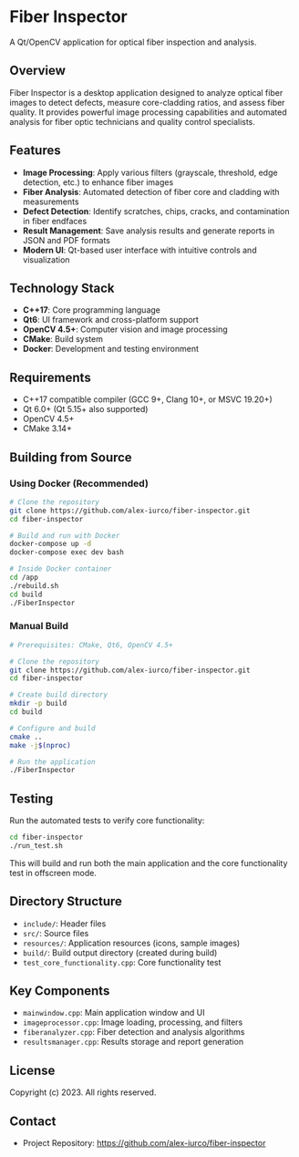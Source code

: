 # Fiber Inspector

A Qt/OpenCV application for optical fiber inspection and analysis.

## Overview

Fiber Inspector is a desktop application designed to analyze optical fiber images to detect defects, measure core-cladding ratios, and assess fiber quality. It provides powerful image processing capabilities and automated analysis for fiber optic technicians and quality control specialists.

## Features

- **Image Processing**: Apply various filters (grayscale, threshold, edge detection, etc.) to enhance fiber images
- **Fiber Analysis**: Automated detection of fiber core and cladding with measurements
- **Defect Detection**: Identify scratches, chips, cracks, and contamination in fiber endfaces
- **Result Management**: Save analysis results and generate reports in JSON and PDF formats
- **Modern UI**: Qt-based user interface with intuitive controls and visualization

## Technology Stack

- **C++17**: Core programming language
- **Qt6**: UI framework and cross-platform support
- **OpenCV 4.5+**: Computer vision and image processing
- **CMake**: Build system
- **Docker**: Development and testing environment

## Requirements

- C++17 compatible compiler (GCC 9+, Clang 10+, or MSVC 19.20+)
- Qt 6.0+ (Qt 5.15+ also supported)
- OpenCV 4.5+
- CMake 3.14+

## Building from Source

### Using Docker (Recommended)

```bash
# Clone the repository
git clone https://github.com/alex-iurco/fiber-inspector.git
cd fiber-inspector

# Build and run with Docker
docker-compose up -d
docker-compose exec dev bash

# Inside Docker container
cd /app
./rebuild.sh
cd build
./FiberInspector
```

### Manual Build

```bash
# Prerequisites: CMake, Qt6, OpenCV 4.5+

# Clone the repository
git clone https://github.com/alex-iurco/fiber-inspector.git
cd fiber-inspector

# Create build directory
mkdir -p build
cd build

# Configure and build
cmake ..
make -j$(nproc)

# Run the application
./FiberInspector
```

## Testing

Run the automated tests to verify core functionality:

```bash
cd fiber-inspector
./run_test.sh
```

This will build and run both the main application and the core functionality test in offscreen mode.

## Directory Structure

- `include/`: Header files
- `src/`: Source files
- `resources/`: Application resources (icons, sample images)
- `build/`: Build output directory (created during build)
- `test_core_functionality.cpp`: Core functionality test

## Key Components

- `mainwindow.cpp`: Main application window and UI
- `imageprocessor.cpp`: Image loading, processing, and filters
- `fiberanalyzer.cpp`: Fiber detection and analysis algorithms
- `resultsmanager.cpp`: Results storage and report generation

## License

Copyright (c) 2023. All rights reserved.

## Contact

- Project Repository: https://github.com/alex-iurco/fiber-inspector 